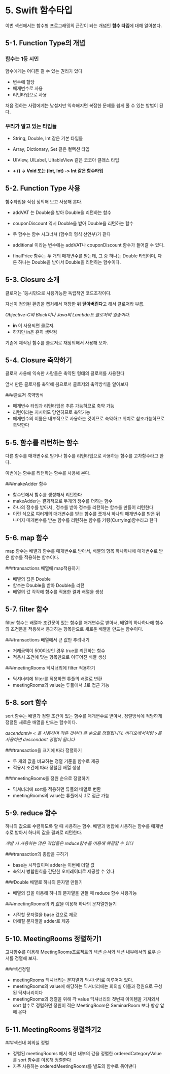 # 5. Swift 함수타입

이번 섹션에서는 함수형 프로그래밍의 근간이 되는 개념인 **함수 타입**에 대해 알아본다.


## 5-1. Function Type의 개념

### 함수는 1등 시민
함수에게는 어디든 갈 수 있는 권리가 있다

* 변수에 할당
* 매개변수로 사용
* 리턴타입으로 사용

처음 접하는 사람에게는 낯설지만 익숙해지면 복잡한 문제를 쉽게 풀 수 있는 방법이 된다.

### 우리가 알고 있는 타입들
* String, Double, Int 같은 기본 타입들
* Array, Dictionary, Set 같은 컬렉션 타입
* UIView, UILabel, UItableView 같은 코코아 클래스 타입

* **+ () -> Void 또는 (Int, Int) -> Int 같은 함수타입**

## 5-2. Function Type 사용
함수타입을 직접 정의해 보고 사용해 본다.

* addVAT 는 Double을 받아 Double을 리턴하는 함수
* couponDiscount 역시 Double을 받아 Double을 리턴하는 함수
* 두 함수는 함수 시그너쳐 (함수의 형식 선언부)가 같다

* additional 이라는 변수에는 addVAT나 couponDiscount 함수가 들어갈 수 있다.
* finalPrice 함수는 두 개의 매개변수를 받는데, 그 중 하나는 Double 타입이며, 다른 하나는 Double을 받아서 Double을 리턴하는 함수이다.




## 5-3. Closure 소개 

클로저는 1등시민으로 사용가능한 독립적인 코드조각이다.

자신이 정의된 환경을 캡처해서 저장한 뒤 **닫아버린다**고 해서 클로저라 부름.

*Objective-C의 Block이나 Java의 Lambda도 클로저의 일종이다.*

* **in** 이 사용되면 클로저.
* 하지만 in은 흔히 생략됨

기존에 제작된 함수를 클로저로 재정의해서 사용해 보자.


## 5-4. Closure 축약하기
클로저 사용에 익숙한 사람들은 축약된 형태의 클로저를 사용한다

앞서 만든 클로저를 축약해 봄으로서 클로저의 축약방식을 알아보자

###클로저 축약방식
* 매개변수 타입과 리턴타입은 추론 가능하므로 축약 가능
* 리턴이라는 지시어도 당연히므로 축약가능
* 매개변수의 이름은 내부적으로 사용하는 것이므로 축약하고 위치로 참조가능하므로 축약한다


## 5-5. 함수를 리턴하는 함수
다른 함수를 매개변수로 받거나 함수를 리턴타입으로 사용하는 함수를 고차함수라고 한다.

이번에는 함수를 리턴하는 함수를 사용해 본다.

###makeAdder 함수
* 함수안에서 함수를 생성해서 리턴한다
* makeAdder는 결과적으로 두개의 정수를 더하는 함수
* 하나의 정수를 받아서 , 정수를 받아 정수를 리턴하는 함수를 만들어 리턴한다
*  이런 식으로 여러개의 매개변수를 받는 함수를 쪼개서 하나의 매개변수를 받은 뒤 나머지 매개변수를 받는 함수를 리턴하는 함수를 커링(Currying)함수라고 한다


## 5-6. map 함수
map 함수는 배열과 함수를 매개변수로 받아서, 배열의 항목 하나하나에 매개변수로 받은 함수를 적용하는 함수이다.

###transactions 배열에 map적용하기
* 배열의 값은 Double
* 함수는 Double을 받아 Double을 리턴
* 배열의 값 각각에 함수를 적용한 결과 배열을 생성


## 5-7. filter 함수
filter 함수는 배열과 조건문이 있는 함수를 매개변수로 받아서, 배열의 하나하나에 함수의 조건문을 적용해서 통과하는 항목만으로 새로운 배열을 만드는 함수이다.

###transactions 배열에서 큰 값만 추려내기
* 거래금액이 500이상인 경우 true를 리턴하는 함수
* 적용시 조건에 맞는 항목만으로 이루어진 배열 생성

###meetingRooms 딕셔너리에 filter 적용하기
* 딕셔너리에 filter를 적용하면 튜플의 배열로 변환
* meetingRooms의 value는 튜플에서 .1로 접근 가능


## 5-8. sort 함수
sort 함수는 배열과 정렬 조건이 있는 함수를 매개변수로 받아서, 정렬방식에 적당하게 정렬된 새로운 배열을 만드는 함수이다.

*ascendant는 < 을 사용하며 작은 것부터 큰 순으로 정렬됩니다. 비디오에서처럼 >를 사용하면 descendant 정렬이 됩니다*

###transaction을 크기에 따라 정렬하기
* 두 개의 값을 비교하는 정렬 기준을 함수로 제공
* 적용시 조건에 따라 정렬된 배열 생성

###meetingRooms를 정원 순으로 정렬하기
* 딕셔너리에 sort를 적용하면 튜플의 배열로 변환
* meetingRooms의 value는 튜플에서 .1로 접근 가능


## 5-9. reduce 함수
하나의 값으로 수렴하도록 할 때 사용하는 함수. 배열과 병합에 사용하는 함수를 매개변수로 받아서 하나의 값을 결과로 리턴한다.

*개발 시 사용하는 많은 작업들은 reduce함수를 이용해 해결할 수 있다*

###transaction의 총합을 구하기
* base는 시작값이며 adder는 이번에 더할 값
* 축약시 병합원칙을 간단한 오퍼레이터로 제공할 수 있다

###Double 배열로 하나의 문자열 만들기
* 배열의 값을 이용해 하나의 문자열을 만들 때 reduce 함수 사용가능

###meetingRooms의 키,값을 이용해 하나의 문자열만들기
* 시작할 문자열을 base 값으로  제공
* 더해질 문자열을 adder로 제공



## 5-10. MeetingRooms 정렬하기1

고차함수를 이용해 MeetingRooms프로젝트의 섹션 순서와 섹션 내부에서의 로우 순서를 정렬해 보자.

###섹션정렬
* meetingRooms 딕셔너리는 문자열과 딕셔너리로 이루어져 있다.
* meetingRooms의 value에 해당하는 딕셔너리에는 회의실 이름과 정원으로 구성된 딕셔너리이다
* meetingRooms의 정렬을 위해 각 value 딕셔너리의 첫번째 아이템을 가져와서 sort 함수로 정렬하면 정원이 적은 MeetingRoom은 SeminarRoom 보다 항상 앞에 온다


## 5-11. MeetingRooms 정렬하기2

###섹션내 회의실 정렬
* 정렬된 meetingRooms 에서 섹션 내부의 값을 정렬한 orderedCategoryValue를 sort 함수를 이용해 정렬한다
* 자주 사용하는 orderedMeetingRooms를 별도의 함수로 묶어낸다